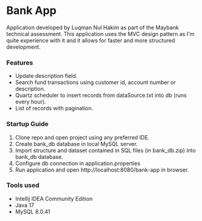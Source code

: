 # Bank App

Application developed by Luqman Nul Hakim as part of the Maybank technical assessment. This application uses the MVC design pattern as I'm quite experience with it and it allows for faster and more structured development.

### Features
- Update description field.
- Search fund transactions using customer id, account number or description.
- Quartz scheduler to insert records from dataSource.txt into db (runs every hour).
- List of records with pagination.

### Startup Guide
1) Clone repo and open project using any preferred IDE.
2) Create bank_db database in local MySQL server.
3) Import structure and dataset contained in SQL files (in bank_db.zip) into bank_db database.
4) Configure db connection in application.properties
5) Run application and open http://localhost:8080/bank-app in browser.

### Tools used
- Intellij IDEA Community Edition
- Java 17
- MySQL 8.0.41

